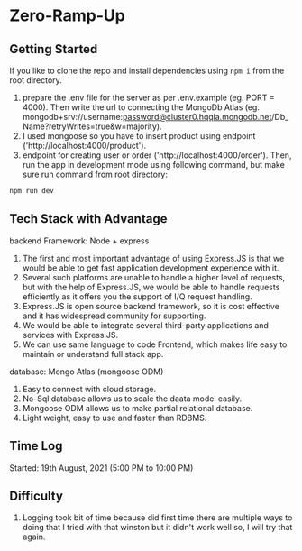 # Zero-Ramp-Up

## Getting Started

If you like to clone the repo and install dependencies using ```npm i``` from the root directory.
   1) prepare the .env file for the server as per .env.example (eg. PORT = 4000). 
      Then write the url to connecting the MongoDb Atlas (eg. mongodb+srv://username:password@cluster0.hqqia.mongodb.net/Db_Name?retryWrites=true&w=majority).
   2) I used mongoose so you have to insert product using endpoint ('http://localhost:4000/product').
   3) endpoint for creating user or order ('http://localhost:4000/order').
Then, run the app in development mode using following command, but make sure run command from root directory:

```bash
npm run dev
```

## Tech Stack with Advantage

backend Framework: Node + express
1) The first and most important advantage of using Express.JS is that we would be able to get fast application development experience with it.
2) Several such platforms are unable to handle a higher level of requests, but with the help of Express.JS, we would be able to handle requests efficiently as it offers you the support of I/Q request handling.
3) Express.JS is open source backend framework, so it is cost effective and it has widespread community for supporting.
4) We would be able to integrate several third-party applications and services with Express.JS.
5) We can use same language to code Frontend, which makes life easy to maintain or understand full stack app.

database: Mongo Atlas (mongoose ODM)
1) Easy to connect with cloud storage.
2) No-Sql database allows us to scale the daata model easily.
3) Mongoose ODM allows us to make partial relational database.
4) Light weight, easy to use and faster than RDBMS.

## Time Log

Started: 19th August, 2021 (5:00 PM to 10:00 PM)

## Difficulty

1) Logging took bit of time because did first time there are multiple ways to doing that I tried with that winston but it didn't work well so, I will try that again.